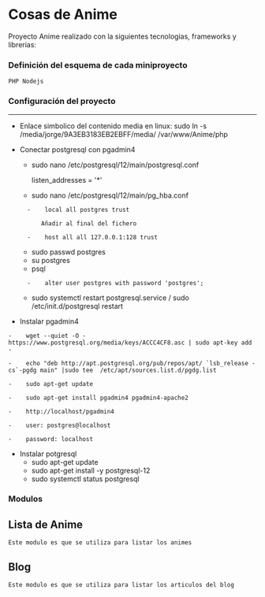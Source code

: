 # Cosas de Anime
Proyecto Anime realizado con la siguientes tecnologias, frameworks y librerias:

### Definición del esquema de cada miniproyecto

    PHP Nodejs

### Configuración del proyecto
------
* Enlace simbolico del contenido media en linux: sudo ln -s /media/jorge/9A3EB3183EB2EBFF/media/ /var/www/Anime/php

* Conectar postgresql con pgadmin4 

    -    sudo nano /etc/postgresql/12/main/postgresql.conf

            listen_addresses = '*' 

    -    sudo nano /etc/postgresql/12/main/pg_hba.conf

        -    local all postgres trust 
        
            Añadir al final del fichero
            
        -    host all all 127.0.0.1:128 trust 

    -   sudo passwd postgres
    -   su postgres
    -    psql

        -    alter user postgres with password 'postgres';
        
    -    sudo systemctl restart postgresql.service / sudo /etc/init.d/postgresql restart

*    Instalar pgadmin4 

    -    wget --quiet -O - https://www.postgresql.org/media/keys/ACCC4CF8.asc | sudo apt-key add -

    -    echo "deb http://apt.postgresql.org/pub/repos/apt/ `lsb_release -cs`-pgdg main" |sudo tee  /etc/apt/sources.list.d/pgdg.list

    -    sudo apt-get update

    -    sudo apt-get install pgadmin4 pgadmin4-apache2

    -    http://localhost/pgadmin4

    -    user: postgres@localhost

    -    password: localhost
    
* Instalar potgresql 
    -   sudo apt-get update
    -   sudo apt-get install -y postgresql-12
    -   sudo systemctl status postgresql

### Modulos
Lista de Anime
-------
    Este modulo es que se utiliza para listar los animes
Blog
-------
    Este modulo es que se utiliza para listar los articulos del blog
